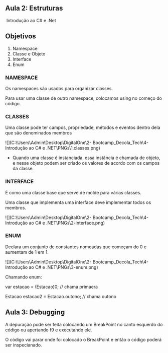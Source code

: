 ## Aula 2: Estruturas

​	Introdução ao C# e .Net

## Objetivos

1. Namespace
2. Classe e Objeto
3. Interface
4. Enum



### NAMESPACE

Os namespaces são usados para organizar classes.

Para usar uma classe de outro namespace, colocamos using no começo do código.



### CLASSES

Uma classe pode ter campos, propriedade, métodos e eventos dentro dela que são denominados membros

![](C:\Users\Admin\Desktop\DigitalOne\2- Bootcamp_Decola_Tech\4-  Introdução ao C# e .NET\PNGs\1.classes.png)

* Quando uma classe é instanciada, essa instância é chamada de objeto, e nesse objeto podem ser criado os valores de acordo com os campos da classe.



### INTERFACE

É como uma classe base que serve de molde para várias classes.

Uma classe que implementa uma interface deve implementar todos os membros.

![](C:\Users\Admin\Desktop\DigitalOne\2- Bootcamp_Decola_Tech\4-  Introdução ao C# e .NET\PNGs\2-interface.png)



### ENUM

Declara um conjunto de constantes nomeadas que começam do 0 e aumentam de 1 em 1.

![](C:\Users\Admin\Desktop\DigitalOne\2- Bootcamp_Decola_Tech\4-  Introdução ao C# e .NET\PNGs\3-enum.png)

Chamando enum:

var estacao = (Estacao)0; // chama primaera

Estacao estacao2 = Estacao.outono; // chama outono



## Aula 3: Debugging

A depuração pode ser feita colocando um BreakPoint no canto esquerdo do código ou apertando f9 e executando ele.

O código vai parar onde foi colocado o BreakPoint e então o código poderá ser inspecianado.